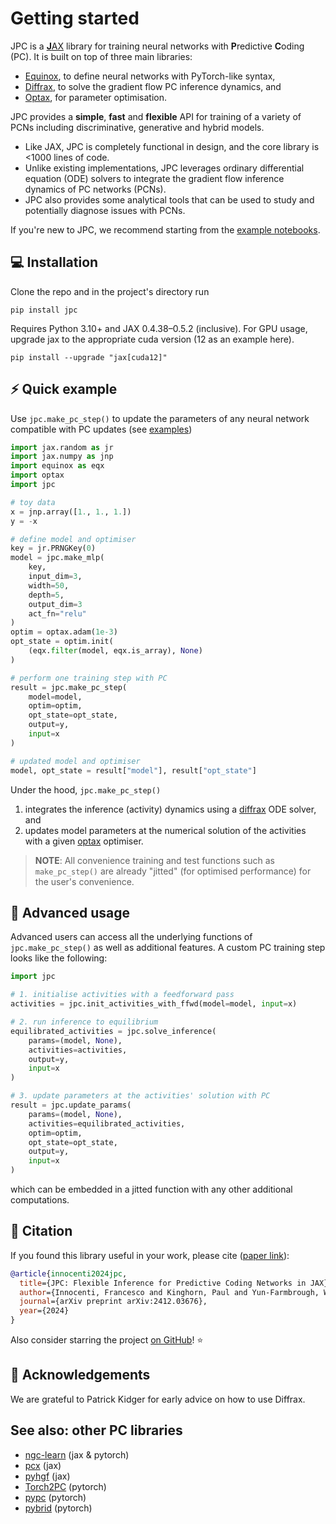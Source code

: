 # Getting started
JPC is a [**J**AX](https://github.com/google/jax) library for training neural 
networks with **P**redictive **C**oding (PC). It is built on top of three main 
libraries:

* [Equinox](https://github.com/patrick-kidger/equinox), to define neural 
networks with PyTorch-like syntax,
* [Diffrax](https://github.com/patrick-kidger/diffrax), to solve the gradient 
flow PC inference dynamics, and
* [Optax](https://github.com/google-deepmind/optax), for parameter optimisation.

JPC provides a **simple**, **fast** and **flexible** API for 
training of a variety of PCNs including discriminative, generative and hybrid 
models.

* Like JAX, JPC is completely functional in design, and the core library is
<1000 lines of code. 
* Unlike existing implementations, JPC leverages ordinary differential 
equation (ODE) solvers to integrate the gradient flow inference dynamics of PC 
networks (PCNs). 
* JPC also provides some analytical tools that can be used to study and
potentially diagnose issues with PCNs.

If you're new to JPC, we recommend starting from the [
example notebooks](https://thebuckleylab.github.io/jpc/examples/discriminative_pc/).

## 💻 Installation
Clone the repo and in the project's directory run
```
pip install jpc
```

Requires Python 3.10+ and JAX 0.4.38–0.5.2 (inclusive). For GPU usage, upgrade 
jax to the appropriate cuda version (12 as an example here).

```
pip install --upgrade "jax[cuda12]"
```

## ⚡️ Quick example
Use `jpc.make_pc_step()` to update the parameters of any neural network 
compatible with PC updates (see [examples](https://thebuckleylab.github.io/jpc/examples/discriminative_pc/))
```py
import jax.random as jr
import jax.numpy as jnp
import equinox as eqx
import optax
import jpc

# toy data
x = jnp.array([1., 1., 1.])
y = -x

# define model and optimiser
key = jr.PRNGKey(0)
model = jpc.make_mlp(
    key, 
    input_dim=3,
    width=50,
    depth=5,
    output_dim=3
    act_fn="relu"
)
optim = optax.adam(1e-3)
opt_state = optim.init(
    (eqx.filter(model, eqx.is_array), None)
)

# perform one training step with PC
result = jpc.make_pc_step(
    model=model,
    optim=optim,
    opt_state=opt_state,
    output=y,
    input=x
)

# updated model and optimiser
model, opt_state = result["model"], result["opt_state"]
```
Under the hood, `jpc.make_pc_step()`

1. integrates the inference (activity) dynamics using a [diffrax](https://github.com/patrick-kidger/diffrax) ODE solver, and
2. updates model parameters at the numerical solution of the activities with a given [optax](https://github.com/google-deepmind/optax) optimiser.

> **NOTE**: All convenience training and test functions such as `make_pc_step()` 
> are already "jitted" (for optimised performance) for the user's convenience.

## 🚀 Advanced usage
Advanced users can access all the underlying functions of `jpc.make_pc_step()` 
as well as additional features. A custom PC training step looks like the 
following:
```py
import jpc

# 1. initialise activities with a feedforward pass
activities = jpc.init_activities_with_ffwd(model=model, input=x)

# 2. run inference to equilibrium
equilibrated_activities = jpc.solve_inference(
    params=(model, None), 
    activities=activities, 
    output=y, 
    input=x
)

# 3. update parameters at the activities' solution with PC
result = jpc.update_params(
    params=(model, None), 
    activities=equilibrated_activities,
    optim=optim,
    opt_state=opt_state,
    output=y, 
    input=x
)
```
which can be embedded in a jitted function with any other additional 
computations.

## 📄 Citation
If you found this library useful in your work, please cite ([paper link](https://arxiv.org/abs/2412.03676)):

```bibtex
@article{innocenti2024jpc,
  title={JPC: Flexible Inference for Predictive Coding Networks in JAX},
  author={Innocenti, Francesco and Kinghorn, Paul and Yun-Farmbrough, Will and Varona, Miguel De Llanza and Singh, Ryan and Buckley, Christopher L},
  journal={arXiv preprint arXiv:2412.03676},
  year={2024}
}
```
Also consider starring the project [on GitHub](https://github.com/thebuckleylab/jpc)! ⭐️ 

## 🙏 Acknowledgements
We are grateful to Patrick Kidger for early advice on how to use Diffrax.

## See also: other PC libraries
* [ngc-learn](https://github.com/NACLab/ngc-learn) (jax & pytorch)
* [pcx](https://github.com/liukidar/pcx) (jax)
* [pyhgf](https://github.com/ComputationalPsychiatry/pyhgf) (jax)
* [Torch2PC](https://github.com/RobertRosenbaum/Torch2PC) (pytorch)
* [pypc](https://github.com/infer-actively/pypc) (pytorch)
* [pybrid](https://github.com/alec-tschantz/pybrid) (pytorch)
